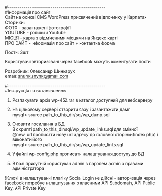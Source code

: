 #--------------------------------------------------  
#Інформація про сайт  
Сайт на основі CMS WordPress присвячений відпочинку у Карпатах  
Сторінки:   
	ФОТО - завантажені фотографії  
	YOUTUBE - ролики з Youtube  
	МІСЦЯ - карта з відміченими місцями на Яндекс карті  
	ПРО САЙТ - інформація про сайт + контактна форма  
  
Пости: 3шт  
  
Користувачі авторизовані через facebook можуть коментувати пости  
  
Розробник: Олександр Шинкарук  
email: shurik.shynk@gmail.com   
  
#--------------------------------------------------  
#Інструкція по встановленню  
  
1. Розпакувати архів wp-452.rar в каталог доступний для вебсерверу  
  
2. На цільовому сервері створити базу і завантажити дамп  
mysql> source path_to_this_dir/sql/wp_dump.sql  
  
3. Оновити посилання в БД  
В скрипті path_to_this_dir/sql/wp_update_links.sql для змінної @new_url прописати нову url адресу до головної сторінки(index.php) і виконати його  
mysql> source path_to_this_dir/sql/wp_update_links.sql  
  
4. У файлі wp-config.php прописати налаштування доступу до БД  
  
5. В базі присутній користувач admin з паролем admin з правами адміністратора  
  
!Ключі в налаштуванні плагіну Social Login не дійсні - авторизація через facebook потребує налаштування з власними API Subdomain, API Public Key, API Private Key  
  
  